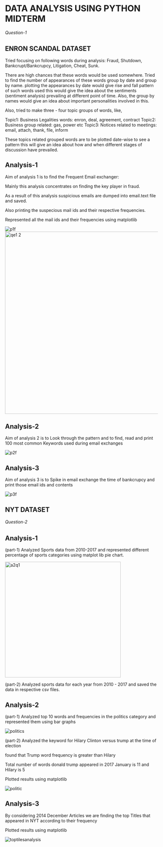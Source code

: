 # DATA ANALYSIS USING PYTHON MIDTERM
###### Question-1
## ENRON SCANDAL DATASET
Tried focusing on following words during analysis:
Fraud,
Shutdown,
Bankcrupt/Bankcrupcy,
Litigation,
Cheat,
Sunk.

There are high chances that these words would be used somewhere. Tried to find the number of appearances of these words group by date and group by name. plotting the appearances by date would give rise and fall pattern of such words used this would give the idea about the sentiments (sentiment analysis) prevailing at different point of time. Also, the group by names would give an idea about important personalities involved in this.

Also, tried to make three - four topic groups of words, like,

Topic1: Business Legalities words: enron, deal, agreement, contract
Topic2: Business group related: gas, power etc
Topic3: Notices related to meetings: email, attach, thank, file, inform

These topics related grouped words are to be plotted date-wise to see a pattern this will give an idea about how and when different stages of discussion have prevailed.
## Analysis-1
Aim of analysis 1 is to find the Frequent Email exchanger: 

Mainly this analysis concentrates on finding the key player in fraud.

As a result of this analysis suspicious emails are dumped into email.text file and saved.

Also printing the suspecious mail ids and their respective frequencies.

Represented all the mail ids and their frequencies using matplotlib

![p1f](https://cloud.githubusercontent.com/assets/25045759/24582830/4c961d90-1706-11e7-8b00-f0298743e557.png)
<img width="600" height="600" alt="qe1 2" src="https://cloud.githubusercontent.com/assets/25045759/24969873/44e49496-1f80-11e7-9721-58237340a3a4.png">

## Analysis-2
Aim of analysis 2 is to Look through the pattern and to find, read and print 100 most common Keywords used during email exchanges

![p2f](https://cloud.githubusercontent.com/assets/25045759/24582832/4c9713ee-1706-11e7-8b0b-e92c77372063.png)

## Analysis-3
Aim of analysis 3 is to Spike in email exchange the time of bankcrupcy and print those email ids and contents

![p3f](https://cloud.githubusercontent.com/assets/25045759/24582831/4c9625ec-1706-11e7-8b9a-bb90b3fe01c7.png)


## NYT DATASET
###### Question-2

## Analysis-1

(part-1)
Analyzed Sports data from 2010-2017 and represented different percentage of sports categories using matplot lib pie chart.

<img width="381" alt="a2q1" src="https://cloud.githubusercontent.com/assets/25045759/25024774/4722728a-206d-11e7-81f2-d7ecf3ec3749.png">

(part-2)
Analyzed sports data for each year from 2010 - 2017 and saved the data in respective csv files.


## Analysis-2

(part-1)
Analyzed top 10 words and frequencies in the politics category and represented them using bar graphs

![politics](https://cloud.githubusercontent.com/assets/25045759/24582671/6f681872-1702-11e7-954d-f49ddbdaf5a6.png)

(part-2)
Analyzed the keyword for Hilary Clinton versus trump at the time of election 

found that Trump word frequency is greater than Hilary

Total number of words donald trump appeared in 2017 January is 11 and Hilary is 5

Plotted results using matplotlib

![politic](https://cloud.githubusercontent.com/assets/25045759/25052539/59e3ca46-2120-11e7-9b30-89aa7ce54d2e.png)


## Analysis-3
By considering 2014 December Articles we are finding the top Titles that appeared in NYT according to their frequency 

Plotted results using matplotlib

![toptilesanalysis](https://cloud.githubusercontent.com/assets/25045759/24582666/466190f2-1702-11e7-8565-20690162336b.png)
